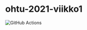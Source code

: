 # ohtu-2021-viikko1



![GitHub Actions](https://github.com/WitCanStain/ohtu-2021-viikko1/workflows/CI/badge.svg) 
